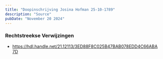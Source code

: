 ```yaml
---
title: "Doopinschrijving Josina Hofman 25-10-1789"
description: "Source"
pubDate: "November 20 2024"
---
```


### Rechtstreekse Verwijzingen
- https://hdl.handle.net/21.12113/3ED88F8C025B47BAB078EDD4C66ABA7D